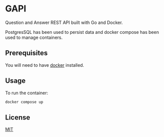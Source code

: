 # GAPI

Question and Answer REST API built with Go and Docker.

PostgresSQL has been used to persist data and docker compose has been used to manage containers.

## Prerequisites

You will need to have [docker](https://docs.docker.com/get-docker/) installed.

## Usage

To run the container:

```bash
docker compose up
```

## License

[MIT](https://choosealicense.com/licenses/mit/)
